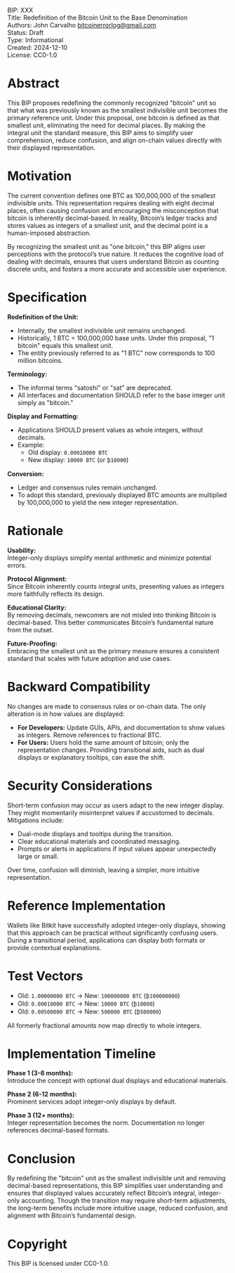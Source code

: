 BIP: XXX  
Title: Redefinition of the Bitcoin Unit to the Base Denomination  
Authors: John Carvalho <bitcoinerrorlog@gmail.com>  
Status: Draft  
Type: Informational  
Created: 2024-12-10  
License: CC0-1.0  

# Abstract

This BIP proposes redefining the commonly recognized "bitcoin" unit so that what was previously known as the smallest indivisible unit becomes the primary reference unit. Under this proposal, one bitcoin is defined as that smallest unit, eliminating the need for decimal places. By making the integral unit the standard measure, this BIP aims to simplify user comprehension, reduce confusion, and align on-chain values directly with their displayed representation.

# Motivation

The current convention defines one BTC as 100,000,000 of the smallest indivisible units. This representation requires dealing with eight decimal places, often causing confusion and encouraging the misconception that bitcoin is inherently decimal-based. In reality, Bitcoin’s ledger tracks and stores values as integers of a smallest unit, and the decimal point is a human-imposed abstraction.

By recognizing the smallest unit as "one bitcoin," this BIP aligns user perceptions with the protocol’s true nature. It reduces the cognitive load of dealing with decimals, ensures that users understand Bitcoin as counting discrete units, and fosters a more accurate and accessible user experience.

# Specification

**Redefinition of the Unit:**

- Internally, the smallest indivisible unit remains unchanged.
- Historically, 1 BTC = 100,000,000 base units. Under this proposal, "1 bitcoin" equals this smallest unit.
- The entity previously referred to as "1 BTC" now corresponds to 100 million bitcoins.

**Terminology:**

- The informal terms "satoshi" or "sat" are deprecated.
- All interfaces and documentation SHOULD refer to the base integer unit simply as "bitcoin."

**Display and Formatting:**

- Applications SHOULD present values as whole integers, without decimals.
- Example:
  - Old display: `0.00010000 BTC`
  - New display: `10000 BTC` (or `₿10000`)

**Conversion:**

- Ledger and consensus rules remain unchanged.
- To adopt this standard, previously displayed BTC amounts are multiplied by 100,000,000 to yield the new integer representation.

# Rationale

**Usability:**  
Integer-only displays simplify mental arithmetic and minimize potential errors.

**Protocol Alignment:**  
Since Bitcoin inherently counts integral units, presenting values as integers more faithfully reflects its design.

**Educational Clarity:**  
By removing decimals, newcomers are not misled into thinking Bitcoin is decimal-based. This better communicates Bitcoin’s fundamental nature from the outset.

**Future-Proofing:**  
Embracing the smallest unit as the primary measure ensures a consistent standard that scales with future adoption and use cases.

# Backward Compatibility

No changes are made to consensus rules or on-chain data. The only alteration is in how values are displayed:

- **For Developers:** Update GUIs, APIs, and documentation to show values as integers. Remove references to fractional BTC.
- **For Users:** Users hold the same amount of bitcoin; only the representation changes. Providing transitional aids, such as dual displays or explanatory tooltips, can ease the shift.

# Security Considerations

Short-term confusion may occur as users adapt to the new integer display. They might momentarily misinterpret values if accustomed to decimals. Mitigations include:

- Dual-mode displays and tooltips during the transition.
- Clear educational materials and coordinated messaging.
- Prompts or alerts in applications if input values appear unexpectedly large or small.

Over time, confusion will diminish, leaving a simpler, more intuitive representation.

# Reference Implementation

Wallets like Bitkit have successfully adopted integer-only displays, showing that this approach can be practical without significantly confusing users. During a transitional period, applications can display both formats or provide contextual explanations.

# Test Vectors

- Old: `1.00000000 BTC` → New: `100000000 BTC` (`₿100000000`)
- Old: `0.00010000 BTC` → New: `10000 BTC` (`₿10000`)
- Old: `0.00500000 BTC` → New: `500000 BTC` (`₿500000`)

All formerly fractional amounts now map directly to whole integers.

# Implementation Timeline

**Phase 1 (3-6 months):**  
Introduce the concept with optional dual displays and educational materials.

**Phase 2 (6-12 months):**  
Prominent services adopt integer-only displays by default.

**Phase 3 (12+ months):**  
Integer representation becomes the norm. Documentation no longer references decimal-based formats.

# Conclusion

By redefining the "bitcoin" unit as the smallest indivisible unit and removing decimal-based representations, this BIP simplifies user understanding and ensures that displayed values accurately reflect Bitcoin’s integral, integer-only accounting. Though the transition may require short-term adjustments, the long-term benefits include more intuitive usage, reduced confusion, and alignment with Bitcoin’s fundamental design.

# Copyright

This BIP is licensed under CC0-1.0.
